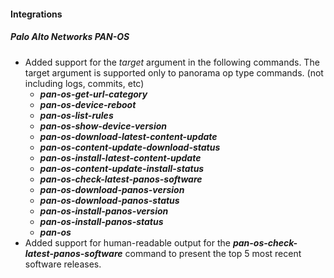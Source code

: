 
#### Integrations
##### Palo Alto Networks PAN-OS
- Added support for the *target* argument in the following commands. The target argument is supported only to panorama op type commands. (not including logs, commits, etc)
  - ***pan-os-get-url-category***
  - ***pan-os-device-reboot***
  - ***pan-os-list-rules***
  - ***pan-os-show-device-version***
  - ***pan-os-download-latest-content-update***
  - ***pan-os-content-update-download-status***
  - ***pan-os-install-latest-content-update***
  - ***pan-os-content-update-install-status***
  - ***pan-os-check-latest-panos-software***
  - ***pan-os-download-panos-version***
  - ***pan-os-download-panos-status***
  - ***pan-os-install-panos-version***
  - ***pan-os-install-panos-status***
  - ***pan-os***
- Added support for human-readable output for the ***pan-os-check-latest-panos-software*** command to present the top 5 most recent software releases.